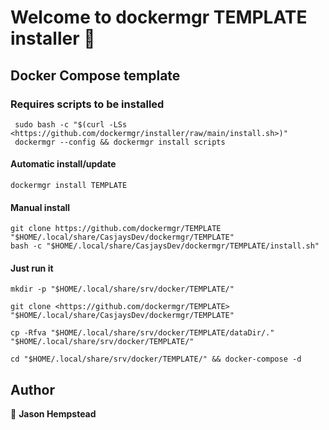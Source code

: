 # Welcome to dockermgr TEMPLATE installer 👋
  
## Docker Compose template
  
### Requires scripts to be installed

```shell
 sudo bash -c "$(curl -LSs <https://github.com/dockermgr/installer/raw/main/install.sh>)"
 dockermgr --config && dockermgr install scripts  
```

#### Automatic install/update  

```shell
dockermgr install TEMPLATE
```


#### Manual install

```shell
git clone https://github.com/dockermgr/TEMPLATE "$HOME/.local/share/CasjaysDev/dockermgr/TEMPLATE"
bash -c "$HOME/.local/share/CasjaysDev/dockermgr/TEMPLATE/install.sh"
```
  
#### Just run it

```shell
mkdir -p "$HOME/.local/share/srv/docker/TEMPLATE/"

git clone <https://github.com/dockermgr/TEMPLATE> "$HOME/.local/share/CasjaysDev/dockermgr/TEMPLATE"

cp -Rfva "$HOME/.local/share/srv/docker/TEMPLATE/dataDir/." "$HOME/.local/share/srv/docker/TEMPLATE/"

cd "$HOME/.local/share/srv/docker/TEMPLATE/" && docker-compose -d

```

## Author  

👤 **Jason Hempstead**  
